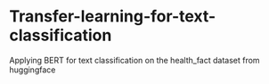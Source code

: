 # Transfer-learning-for-text-classification
Applying BERT for text classification on the health_fact dataset from huggingface
